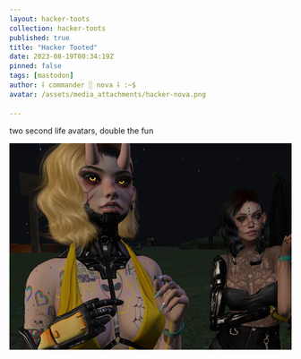 ```yaml
---
layout: hacker-toots
collection: hacker-toots
published: true
title: "Hacker Tooted"
date: 2023-08-19T00:34:19Z
pinned: false
tags: [mastodon]
author: ⸸ commander ░ nova ⸸ :~$
avatar: /assets/media_attachments/hacker-nova.png

---
```


<p>two second life avatars, double the fun</p>

![media](/assets/media_attachments/files/110/913/470/706/474/233/original/d5948798d7877d0b.png)
